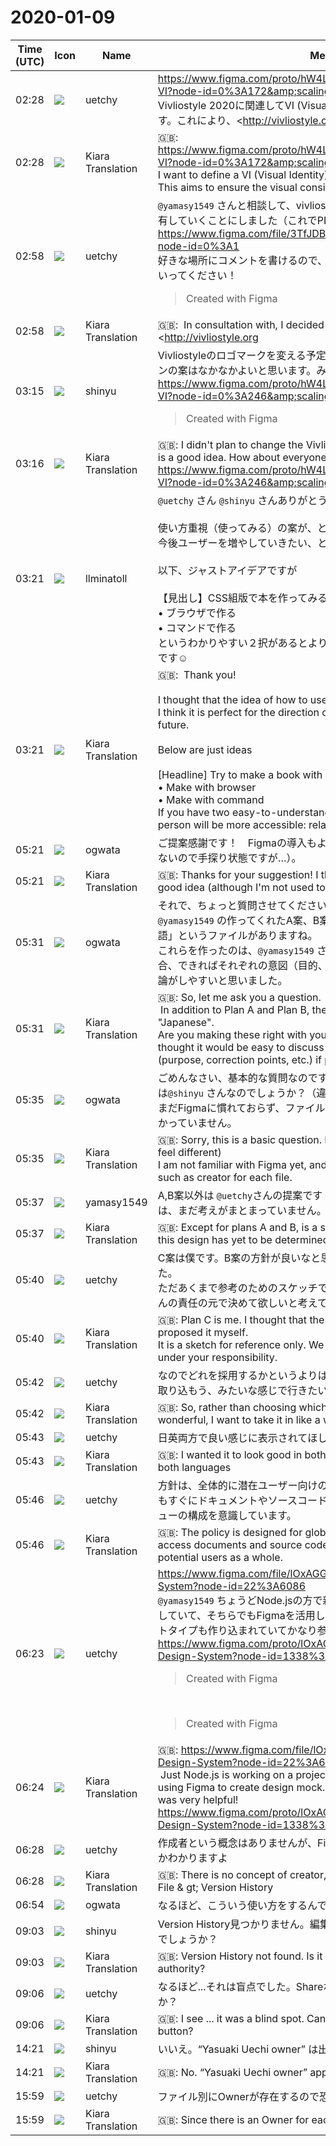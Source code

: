 # 2020-01-09

|Time (UTC)|Icon|Name|Message|
|---|---|---|---|
|<span id="1578536903.007400">02:28</span>|![](https://avatars.slack-edge.com/2020-01-10/887966969570_c859f367523236ef0fbd_72.png)|uetchy|<https://www.figma.com/proto/hW4LxpH49MPkgFY5wywxhN/Vivliostyle-VI?node-id=0%3A172&amp;scaling=scale-down-width><br>Vivliostyle 2020に関連してVI (Visual Identity) を定義したいと考えています。これにより、<http://vivliostyle.org|vivliostyle.org>、Vivliostyle Pub、その他将来のVivliostyleプロジェクトの視覚的統一性の確保、並びにブランドアイデンティティの確立を目指します。<br>具体的にはカラーパレット、ロゴの配置規則、デザインシステムも含む予定です。これまで曖昧だったカラーリングやロゴの使い方を明示的に定義することで、改善のイテレーションを回すことも出来るようになります。<br>いくつかロゴマークの案を作りましたので、コメントをください！左上のツールバーからコメントツールを選んで書くことができます。|
|<span id="1578536905.007500">02:28</span>|![](https://avatars.slack-edge.com/2019-08-21/732685848020_f3f20736795184660348_72.png)|Kiara Translation|🇬🇧: <https://www.figma.com/proto/hW4LxpH49MPkgFY5wywxhN/Vivliostyle-VI?node-id=0%3A172&amp;scaling=scale-down-width><br>I want to define a VI (Visual Identity) in connection with Vivliostyle 2020. This aims to ensure the visual consistency of &lt;http: //vivliostyle.org | vivliostyle.org&gt;, Vivliostyle Pub, and other future Vivliostyle projects, as well as to establish a brand identity.<br>Specifically, it will include a color palette, logo placement rules, and a design system. By explicitly defining the usage of the coloring and logos that were previously ambiguous, it will be possible to rotate iterations of improvement.<br>Please make a comment as we have created some logos! You can write by selecting the comment tool from the upper left toolbar.|
|<span id="1578538694.009200">02:58</span>|![](https://avatars.slack-edge.com/2020-01-10/887966969570_c859f367523236ef0fbd_72.png)|uetchy|`@yamasy1549` さんと相談して、vivliostyle.orgのデザインをFigmaで管理・共有していくことにしました（これでPDFを毎回アップロードしなくて済む！）<br><https://www.figma.com/file/3TfJDBv859MMhQkKaPeDAP/vivliostyle.org?node-id=0%3A1><br>好きな場所にコメントを書けるので、気に入ったポイントなどどんどん書いていってください！<br><blockquote>Created with Figma</blockquote>|
|<span id="1578538696.009300">02:58</span>|![](https://avatars.slack-edge.com/2019-08-21/732685848020_f3f20736795184660348_72.png)|Kiara Translation|🇬🇧:  In consultation with, I decided to manage and share the design of <http://vivliostyle.org|vivliostyle.org> with Figma (this eliminates the need to upload a PDF every time!)<br><https://www.figma.com/file/3TfJDBv859MMhQkKaPeDAP/vivliostyle.org?node-id=0%3A1><br>You can write comments wherever you like, so please keep writing your favorite points!|
|<span id="1578539757.009800">03:15</span>|![](https://avatars.slack-edge.com/2018-04-27/354445776386_e258f5ed5ba887b08668_72.jpg)|shinyu|Vivliostyleのロゴマークを変える予定はなかったのですが、この新しいデザインの案はなかなかよいと思います。みなさんいかがでしょう？<br><https://www.figma.com/proto/hW4LxpH49MPkgFY5wywxhN/Vivliostyle-VI?node-id=0%3A246&amp;scaling=scale-down-width><br><blockquote>Created with Figma</blockquote>|
|<span id="1578539760.009900">03:16</span>|![](https://avatars.slack-edge.com/2019-08-21/732685848020_f3f20736795184660348_72.png)|Kiara Translation|🇬🇧: I didn't plan to change the Vivliostyle logo, but I think the new design is a good idea. How about everyone?<br><https://www.figma.com/proto/hW4LxpH49MPkgFY5wywxhN/Vivliostyle-VI?node-id=0%3A246&amp;scaling=scale-down-width>|
|<span id="1578540072.013900">03:21</span>|![](https://secure.gravatar.com/avatar/83ba7f9bd8fc8208c63942348ef452fb.jpg?s=72&d=https%3A%2F%2Fa.slack-edge.com%2Fdf10d%2Fimg%2Favatars%2Fava_0010-72.png)|llminatoll|`@uetchy` さん `@shinyu` さんありがとうございます！<br><br>使い方重視（使ってみる）の案が、とても良いと思いました！<br>今後ユーザーを増やしていきたい、という方向性にはぴったりだと思います。<br><br>以下、ジャストアイデアですが<br><br>【見出し】CSS組版で本を作ってみる<br>• ブラウザで作る<br>• コマンドで作る<br>というわかりやすい２択があるとより初めての人がとっつきやすくなりそうです☺️|
|<span id="1578540073.014000">03:21</span>|![](https://avatars.slack-edge.com/2019-08-21/732685848020_f3f20736795184660348_72.png)|Kiara Translation|🇬🇧:  Thank you!<br><br>I thought that the idea of how to use (try to use) was very good!<br>I think it is perfect for the direction of wanting to increase users in the future.<br><br>Below are just ideas<br><br>[Headline] Try to make a book with CSS typesetting<br>• Make with browser<br>• Make with command<br>If you have two easy-to-understand choices, it seems that the first person will be more accessible: relaxed:|
|<span id="1578547293.014800">05:21</span>|![](https://avatars.slack-edge.com/2019-11-22/845042642576_070441337abaca9fb7b3_72.png)|ogwata|ご提案感謝です！　Figmaの導入もよいアイデアだと思います（まだ慣れていないので手探り状態ですが…）。|
|<span id="1578547296.015100">05:21</span>|![](https://avatars.slack-edge.com/2019-08-21/732685848020_f3f20736795184660348_72.png)|Kiara Translation|🇬🇧: Thanks for your suggestion! I think the introduction of Figma is also a good idea (although I'm not used to it yet, so I'm fumbling ...).|
|<span id="1578547891.015500">05:31</span>|![](https://avatars.slack-edge.com/2019-11-22/845042642576_070441337abaca9fb7b3_72.png)|ogwata|それで、ちょっと質問させてください。<br>`@yamasy1549` の作ってくれたA案、B案の他に、新たにC案、それから「日本語」というファイルがありますね。<br>これらを作ったのは、`@yamasy1549` さんという理解で正しいですか。その場合、できればそれぞれの意図（目的、修正点等）を説明してもいただけると議論がしやすいと思いました。|
|<span id="1578547893.015700">05:31</span>|![](https://avatars.slack-edge.com/2019-08-21/732685848020_f3f20736795184660348_72.png)|Kiara Translation|🇬🇧: So, let me ask you a question.<br> In addition to Plan A and Plan B, there is a new Plan C and a file called "Japanese".<br>Are you making these right with your understanding? In that case, I thought it would be easy to discuss if you could explain each intention (purpose, correction points, etc.) if possible.|
|<span id="1578548123.016000">05:35</span>|![](https://avatars.slack-edge.com/2019-11-22/845042642576_070441337abaca9fb7b3_72.png)|ogwata|ごめんなさい、基本的な質問なのですが、「Vivliostyle VI」のファイル作成者は`@shinyu` さんなのでしょうか？（違う気がしますが）<br>まだFigmaに慣れておらず、ファイルごとの作成者等のプロパティの見方が分かっていません。|
|<span id="1578548125.016200">05:35</span>|![](https://avatars.slack-edge.com/2019-08-21/732685848020_f3f20736795184660348_72.png)|Kiara Translation|🇬🇧: Sorry, this is a basic question. Is the file creator of Vivliostyle VI? (I feel different)<br>I am not familiar with Figma yet, and I do not know how to view properties such as creator for each file.|
|<span id="1578548265.016400">05:37</span>|![](https://secure.gravatar.com/avatar/b2dffef7ce30f6f8f399f2a172229711.jpg?s=72&d=https%3A%2F%2Fa.slack-edge.com%2Fdf10d%2Fimg%2Favatars%2Fava_0012-72.png)|yamasy1549|A,B案以外は `@uetchy`さんの提案です！このデザインを参考にするかどうかは、まだ考えがまとまっていません。|
|<span id="1578548268.016600">05:37</span>|![](https://avatars.slack-edge.com/2019-08-21/732685848020_f3f20736795184660348_72.png)|Kiara Translation|🇬🇧: Except for plans A and B, is a suggestion! Whether or not to refer to this design has yet to be determined.|
|<span id="1578548433.020000">05:40</span>|![](https://avatars.slack-edge.com/2020-01-10/887966969570_c859f367523236ef0fbd_72.png)|uetchy|C案は僕です。B案の方針が良いなと思ったので自分なりに提案してみました。<br>ただあくまで参考のためのスケッチです。最終的なデザインは`@yamasy1549` さんの責任の元で決めて欲しいと考えています。|
|<span id="1578548435.020300">05:40</span>|![](https://avatars.slack-edge.com/2019-08-21/732685848020_f3f20736795184660348_72.png)|Kiara Translation|🇬🇧: Plan C is me. I thought that the policy of plan B was good, so I proposed it myself.<br>It is a sketch for reference only. We want you to decide the final design under your responsibility.|
|<span id="1578548537.021700">05:42</span>|![](https://avatars.slack-edge.com/2020-01-10/887966969570_c859f367523236ef0fbd_72.png)|uetchy|なのでどれを採用するかというよりは、どの案のどの部分は素晴らしいので取り込もう、みたいな感じで行きたいですね|
|<span id="1578548539.021900">05:42</span>|![](https://avatars.slack-edge.com/2019-08-21/732685848020_f3f20736795184660348_72.png)|Kiara Translation|🇬🇧: So, rather than choosing which one, which part of the plan is wonderful, I want to take it in like a way|
|<span id="1578548601.023200">05:43</span>|![](https://avatars.slack-edge.com/2020-01-10/887966969570_c859f367523236ef0fbd_72.png)|uetchy|日英両方で良い感じに表示されてほしいので両言語で作ってました|
|<span id="1578548603.023400">05:43</span>|![](https://avatars.slack-edge.com/2019-08-21/732685848020_f3f20736795184660348_72.png)|Kiara Translation|🇬🇧: I wanted it to look good in both English and Japanese, so I made it in both languages|
|<span id="1578548792.026000">05:46</span>|![](https://avatars.slack-edge.com/2020-01-10/887966969570_c859f367523236ef0fbd_72.png)|uetchy|方針は、全体的に潜在ユーザー向けのデザインでありつつも、既存ユーザーもすぐにドキュメントやソースコードにアクセス出来るよう、グローバルメニューの構成を意識しています。|
|<span id="1578548794.026200">05:46</span>|![](https://avatars.slack-edge.com/2019-08-21/732685848020_f3f20736795184660348_72.png)|Kiara Translation|🇬🇧: The policy is designed for global users so that existing users can access documents and source code immediately while being designed for potential users as a whole.|
|<span id="1578551038.030100">06:23</span>|![](https://avatars.slack-edge.com/2020-01-10/887966969570_c859f367523236ef0fbd_72.png)|uetchy|<https://www.figma.com/file/lOxAGGg5KXb6nwie7zXkz6/NJ---Design-System?node-id=22%3A6086><br>`@yamasy1549` ちょうどNode.jsの方で新しいサイトを作るプロジェクトが進行していて、そちらでもFigmaを活用してデザインモックを作っています。プロトタイプも作り込まれていてかなり参考になりました！<br><https://www.figma.com/proto/lOxAGGg5KXb6nwie7zXkz6/NJ---Design-System?node-id=1338%3A13127&amp;scaling=min-zoom><br><blockquote>Created with Figma</blockquote><br><blockquote>Created with Figma</blockquote>|
|<span id="1578551040.030200">06:24</span>|![](https://avatars.slack-edge.com/2019-08-21/732685848020_f3f20736795184660348_72.png)|Kiara Translation|🇬🇧: <https://www.figma.com/file/lOxAGGg5KXb6nwie7zXkz6/NJ---Design-System?node-id=22%3A6086><br> Just Node.js is working on a project to create a new site, and we are also using Figma to create design mock. Prototypes have been built in and it was very helpful!<br><https://www.figma.com/proto/lOxAGGg5KXb6nwie7zXkz6/NJ---Design-System?node-id=1338%3A13127&amp;scaling=min-zoom>|
|<span id="1578551320.030400">06:28</span>|![](https://avatars.slack-edge.com/2020-01-10/887966969570_c859f367523236ef0fbd_72.png)|uetchy|作成者という概念はありませんが、File &gt; Version Historyで誰が編集したのかわかりますよ|
|<span id="1578551322.030600">06:28</span>|![](https://avatars.slack-edge.com/2019-08-21/732685848020_f3f20736795184660348_72.png)|Kiara Translation|🇬🇧: There is no concept of creator, but you can see who edited it with File &amp; gt; Version History|
|<span id="1578552865.031000">06:54</span>|![](https://avatars.slack-edge.com/2019-11-22/845042642576_070441337abaca9fb7b3_72.png)|ogwata|なるほど、こういう使い方をするんですね！　勉強になります。|
|<span id="1578560592.031200">09:03</span>|![](https://avatars.slack-edge.com/2018-04-27/354445776386_e258f5ed5ba887b08668_72.jpg)|shinyu|Version History見つかりません。編集権限がある人にしか見えないのでないでしょうか？|
|<span id="1578560594.031400">09:03</span>|![](https://avatars.slack-edge.com/2019-08-21/732685848020_f3f20736795184660348_72.png)|Kiara Translation|🇬🇧: Version History not found. Is it only visible to those who have editing authority?|
|<span id="1578560770.031600">09:06</span>|![](https://avatars.slack-edge.com/2020-01-10/887966969570_c859f367523236ef0fbd_72.png)|uetchy|なるほど...それは盲点でした。Shareボタンで作成者を見ることはできますか？|
|<span id="1578560771.031800">09:06</span>|![](https://avatars.slack-edge.com/2019-08-21/732685848020_f3f20736795184660348_72.png)|Kiara Translation|🇬🇧: I see ... it was a blind spot. Can I see the creator with the Share button?|
|<span id="1578579704.032000">14:21</span>|![](https://avatars.slack-edge.com/2018-04-27/354445776386_e258f5ed5ba887b08668_72.jpg)|shinyu|いいえ。“Yasuaki Uechi          owner” は出ますが、作成者は出ません|
|<span id="1578579706.032200">14:21</span>|![](https://avatars.slack-edge.com/2019-08-21/732685848020_f3f20736795184660348_72.png)|Kiara Translation|🇬🇧: No. “Yasuaki Uechi owner” appears, but no creator|
|<span id="1578585555.032400">15:59</span>|![](https://avatars.slack-edge.com/2020-01-10/887966969570_c859f367523236ef0fbd_72.png)|uetchy|ファイル別にOwnerが存在するので恐らくそれが作成者です|
|<span id="1578585558.032600">15:59</span>|![](https://avatars.slack-edge.com/2019-08-21/732685848020_f3f20736795184660348_72.png)|Kiara Translation|🇬🇧: Since there is an Owner for each file, it is probably the creator|
